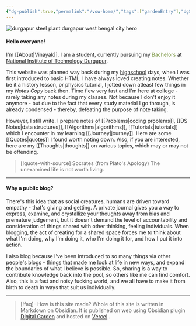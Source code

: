 ```yaml
---
{"dg-publish":true,"permalink":"/vow-home/","tags":["gardenEntry"],"dgShowToc":"false","noteIcon":"3"}
---
```


![durgapur steel plant durgapur west bengal city hero](https://cdn.allthepics.net/images/2025/06/27/durgapur-steel-plant-durgapur-west-bengal-city-hero.png)
<h4>Hello everyone!</h4>

I'm [[About\|Vinayak]].
I am a student, currently pursuing my <font color="#76923c">Bachelors</font> at<a href = "https://nitdgp.ac.in/"> National Institute of Technology Durgapur</a>.

This website was planned way back during my [highschool](https://greenfieldsschool.org.in/) days, when I was first introduced to basic HTML. I have always loved creating notes. Whether be it a history lesson, or physics tutorial, I jotted down atleast few things in my *Notes Copy* back then. 
Time flew very fast and I'm here at college - rarely taking any notes during my classes. Not because I don't enjoy it anymore - but due to the fact that every study material I go through, is already condensed - thereby, defeating the purpose of note taking. 

However, I still write. I prepare notes of [[Problems\|coding problems]], [[DS Notes\|data structures]], [[Algorithms\|algorithms]], [[Tutorials\|tutorials]] which I encounter in my learning [[Journey\|journey]]. Here are some [[Quotes\|quotes]] I found worth noting down. Also, if you are interested, here are my [[Thoughts\|thoughts]] on various topics, which may or may not be offending.

> [!quote-with-source] Socrates (from Plato's Apology)
> The unexamined life is not worth living.

---
<h4>Why a public blog?</h4>

There's this idea that as social creatures, humans are driven toward empathy - that's giving and getting. A private journal gives you a way to express, examine, and crystallize your thoughts away from bias and premature judgement, but it doesn't demand the level of accountability and consideration of things shared with other thinking, feeling individuals. When blogging, the act of creating for a shared space forces me to think about what I'm doing, why I'm doing it, who I'm doing it for, and how I put it into action. 

I also blog because I've been introduced to so many things via other people's blogs - things that made me look at life in new ways, and expand the boundaries of what I believe is possible. So, sharing is a way to contribute knowledge back into the pool, so others like me can find comfort. Also, this is a fast and noisy fucking world, and we all have to make it from birth to death in ways that suit us individually.

---
>[!faq]- How is this site made?
>Whole of this site is written in Markdown on Obsidian. It is published on web using Obsidian plugin [Digital Garden](https://dg-docs.ole.dev/) and hosted on [Vercel](https://vercel.com)
.




